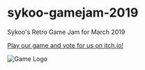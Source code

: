 # sykoo-gamejam-2019
Sykoo's Retro Game Jam for March 2019

[Play our game and vote for us on itch.io!](https://oppdown.itch.io/buzz-kill)

![Game Logo](https://img.itch.zone/aW1nLzE5Mzc5NjkucG5n/original/F4UQO8.png)
